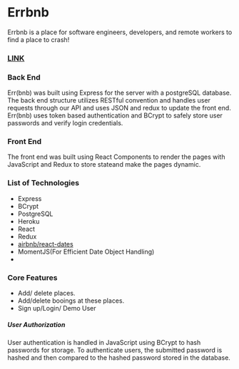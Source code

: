 # Errbnb

Errbnb is a place for software engineers, developers, and remote workers to find a place to crash!

### [LINK](https://errbnb-app.herokuapp.com/)


### Back End
Err(bnb) was built using Express for the server with a postgreSQL database. The back end structure utilizes RESTful convention and handles user requests through our API and uses JSON and redux to update the front end. Err(bnb) uses token based authentication and BCrypt to safely store user passwords and verify login credentials. 
### Front End
The front end was built using React Components to render the pages with JavaScript and Redux to store stateand make the pages dynamic.
### List of Technologies
* Express
* BCrypt
* PostgreSQL
* Heroku
* React
* Redux
* [airbnb/react-dates](https://github.com/airbnb/react-dates)
* MomentJS(For Efficient Date Object Handling)
* 

### Core Features
* Add/ delete places.
* Add/delete booings at these places.
* Sign up/Login/ Demo User
##### User Authorization
User authentication is handled in JavaScript using BCrypt to hash passwords for storage. To authenticate users, the submitted password is hashed and then compared to the hashed password stored in the database.


